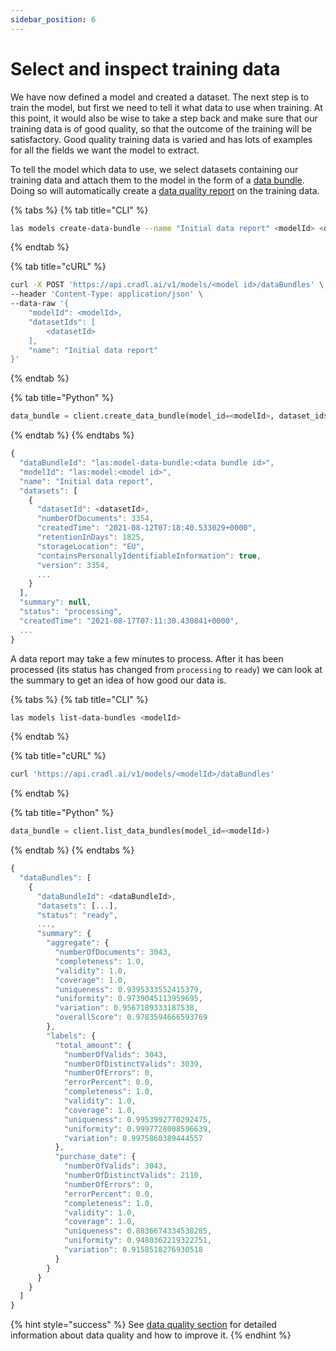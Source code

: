 ```yaml
---
sidebar_position: 6
---
```


# Select and inspect training data

We have now defined a model and created a dataset. The next step is to train the model, but first we need to tell it what data to use when training. At this point, it would also be wise to take a step back and make sure that our training data is of good quality, so that the outcome of the training will be satisfactory. Good quality training data is varied and has lots of examples for all the fields we want the model to extract.

To tell the model which data to use, we select datasets containing our training data and attach them to the model in the form of a [data bundle](../concepts/training-data.md). Doing so will automatically create a [data quality report](../concepts/training-data.md#data-report) on the training data.

{% tabs %}
{% tab title="CLI" %}
```bash
las models create-data-bundle --name "Initial data report" <modelId> <datasetId>
```
{% endtab %}

{% tab title="cURL" %}
```bash
curl -X POST 'https://api.cradl.ai/v1/models/<model id>/dataBundles' \
--header 'Content-Type: application/json' \
--data-raw '{
    "modelId": <modelId>,
    "datasetIds": [
        <datasetId>
    ],
    "name": "Initial data report"
}'
```
{% endtab %}

{% tab title="Python" %}
```python
data_bundle = client.create_data_bundle(model_id=<modelId>, dataset_ids=[<datasetId>], name='Initial data report')
```
{% endtab %}
{% endtabs %}

```javascript
{
  "dataBundleId": "las:model-data-bundle:<data bundle id>",
  "modelId": "las:model:<model id>",
  "name": "Initial data report",
  "datasets": [
    {
      "datasetId": <datasetId>,
      "numberOfDocuments": 3354,
      "createdTime": "2021-08-12T07:18:40.533029+0000",
      "retentionInDays": 1825,
      "storageLocation": "EU",
      "containsPersonallyIdentifiableInformation": true,
      "version": 3354,
      ...
    }
  ],
  "summary": null,
  "status": "processing",
  "createdTime": "2021-08-17T07:11:30.430841+0000",
  ...
}
```

A data report may take a few minutes to process. After it has been processed \(its status has changed from `processing` to `ready`\) we can look at the summary to get an idea of how good our data is.

{% tabs %}
{% tab title="CLI" %}
```bash
las models list-data-bundles <modelId>
```
{% endtab %}

{% tab title="cURL" %}
```bash
curl 'https://api.cradl.ai/v1/models/<modelId>/dataBundles'
```
{% endtab %}

{% tab title="Python" %}
```python
data_bundle = client.list_data_bundles(model_id=<modelId>)
```
{% endtab %}
{% endtabs %}

```javascript
{
  "dataBundles": [
    {
      "dataBundleId": <dataBundleId>,
      "datasets": [...],
      "status": "ready",
      ...,
      "summary": {
        "aggregate": {
          "numberOfDocuments": 3043,
          "completeness": 1.0,
          "validity": 1.0,
          "coverage": 1.0,
          "uniqueness": 0.9395333552415379,
          "uniformity": 0.9739045113959695,
          "variation": 0.9567189333187538,
          "overallScore": 0.9783594666593769
        },
        "labels": {
          "total_amount": {
            "numberOfValids": 3043,
            "numberOfDistinctValids": 3039,
            "numberOfErrors": 0,
            "errorPercent": 0.0,
            "completeness": 1.0,
            "validity": 1.0,
            "coverage": 1.0,
            "uniqueness": 0.9953992770292475,
            "uniformity": 0.9997728008596639,
            "variation": 0.9975860389444557
          },
          "purchase_date": {
            "numberOfValids": 3043,
            "numberOfDistinctValids": 2110,
            "numberOfErrors": 0,
            "errorPercent": 0.0,
            "completeness": 1.0,
            "validity": 1.0,
            "coverage": 1.0,
            "uniqueness": 0.8836674334538285,
            "uniformity": 0.9480362219322751,
            "variation": 0.9158518276930518
          }
        }
      }
    }
  ]
}
```

{% hint style="success" %}
See [data quality section](../concepts/training-data.md#data-quality) for detailed information about data quality and how to improve it.
{% endhint %}

